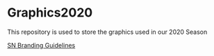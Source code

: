 # Graphics2020
This repository is used to store the graphics used in our 2020 Season

[SN Branding Guidelines](https://github.com/FRCTeam3255/GraphicsYearly/blob/main/README.md)
